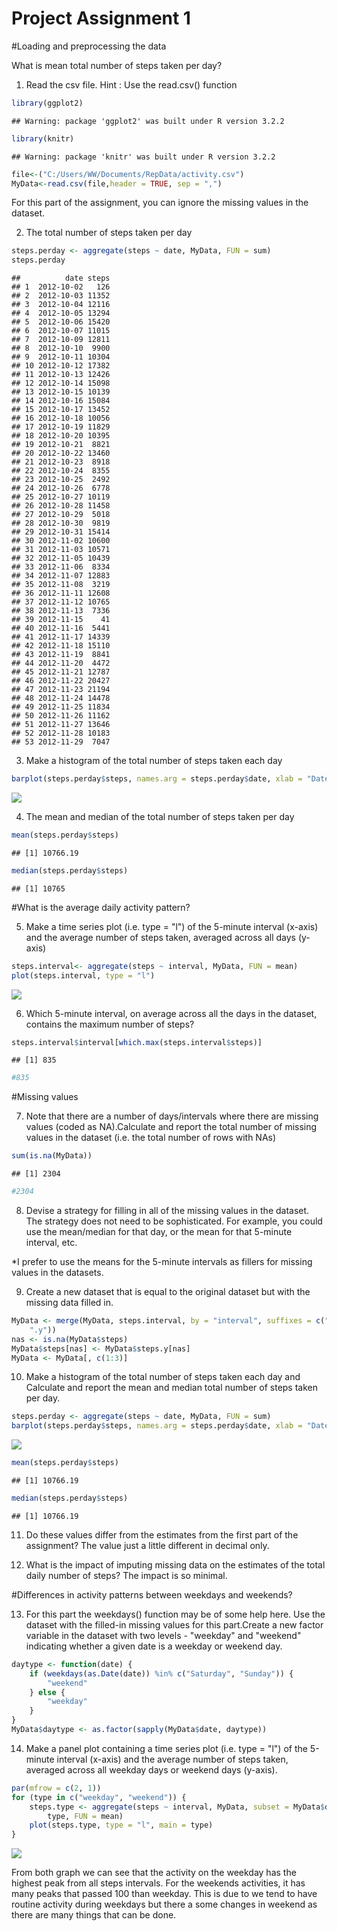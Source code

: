 # Project Assignment 1

#Loading and preprocessing the data

What is mean total number of steps taken per day?

1. Read the csv file. Hint : Use the read.csv() function

```r
library(ggplot2)
```

```
## Warning: package 'ggplot2' was built under R version 3.2.2
```

```r
library(knitr)
```

```
## Warning: package 'knitr' was built under R version 3.2.2
```

```r
file<-("C:/Users/WW/Documents/RepData/activity.csv")
MyData<-read.csv(file,header = TRUE, sep = ",")
```
For this part of the assignment, you can ignore the missing values in the dataset.

2. The total number of steps taken per day

```r
steps.perday <- aggregate(steps ~ date, MyData, FUN = sum)
steps.perday
```

```
##          date steps
## 1  2012-10-02   126
## 2  2012-10-03 11352
## 3  2012-10-04 12116
## 4  2012-10-05 13294
## 5  2012-10-06 15420
## 6  2012-10-07 11015
## 7  2012-10-09 12811
## 8  2012-10-10  9900
## 9  2012-10-11 10304
## 10 2012-10-12 17382
## 11 2012-10-13 12426
## 12 2012-10-14 15098
## 13 2012-10-15 10139
## 14 2012-10-16 15084
## 15 2012-10-17 13452
## 16 2012-10-18 10056
## 17 2012-10-19 11829
## 18 2012-10-20 10395
## 19 2012-10-21  8821
## 20 2012-10-22 13460
## 21 2012-10-23  8918
## 22 2012-10-24  8355
## 23 2012-10-25  2492
## 24 2012-10-26  6778
## 25 2012-10-27 10119
## 26 2012-10-28 11458
## 27 2012-10-29  5018
## 28 2012-10-30  9819
## 29 2012-10-31 15414
## 30 2012-11-02 10600
## 31 2012-11-03 10571
## 32 2012-11-05 10439
## 33 2012-11-06  8334
## 34 2012-11-07 12883
## 35 2012-11-08  3219
## 36 2012-11-11 12608
## 37 2012-11-12 10765
## 38 2012-11-13  7336
## 39 2012-11-15    41
## 40 2012-11-16  5441
## 41 2012-11-17 14339
## 42 2012-11-18 15110
## 43 2012-11-19  8841
## 44 2012-11-20  4472
## 45 2012-11-21 12787
## 46 2012-11-22 20427
## 47 2012-11-23 21194
## 48 2012-11-24 14478
## 49 2012-11-25 11834
## 50 2012-11-26 11162
## 51 2012-11-27 13646
## 52 2012-11-28 10183
## 53 2012-11-29  7047
```

3. Make a histogram of the total number of steps taken each day

```r
barplot(steps.perday$steps, names.arg = steps.perday$date, xlab = "Date", ylab = "Steps")
```

![](project1_files/figure-html/unnamed-chunk-3-1.png) 

4. The mean and median of the total number of steps taken per day

```r
mean(steps.perday$steps)
```

```
## [1] 10766.19
```

```r
median(steps.perday$steps)
```

```
## [1] 10765
```

#What is the average daily activity pattern?

5. Make a time series plot (i.e. type = "l") of the 5-minute interval (x-axis) and the average number of steps taken, averaged across all days (y-axis)

```r
steps.interval<- aggregate(steps ~ interval, MyData, FUN = mean)
plot(steps.interval, type = "l")
```

![](project1_files/figure-html/unnamed-chunk-5-1.png) 

6. Which 5-minute interval, on average across all the days in the dataset, contains the maximum number of steps?

```r
steps.interval$interval[which.max(steps.interval$steps)]
```

```
## [1] 835
```

```r
#835
```

#Missing values

7. Note that there are a number of days/intervals where there are missing values (coded as NA).Calculate and report the total number of missing values in the dataset (i.e. the total number of rows with NAs)

```r
sum(is.na(MyData))
```

```
## [1] 2304
```

```r
#2304
```

8. Devise a strategy for filling in all of the missing values in the dataset. The strategy does not need to be sophisticated. For example, you could use the mean/median for that day, or the mean for that 5-minute interval, etc.

*I prefer to use the means for the 5-minute intervals as fillers for missing values in the datasets.

9. Create a new dataset that is equal to the original dataset but with the missing data filled in.

```r
MyData <- merge(MyData, steps.interval, by = "interval", suffixes = c("", 
    ".y"))
nas <- is.na(MyData$steps)
MyData$steps[nas] <- MyData$steps.y[nas]
MyData <- MyData[, c(1:3)]
```

10. Make a histogram of the total number of steps taken each day and Calculate and report the mean and median total number of steps taken per day. 

```r
steps.perday <- aggregate(steps ~ date, MyData, FUN = sum)
barplot(steps.perday$steps, names.arg = steps.perday$date, xlab = "Date", ylab = "Steps")
```

![](project1_files/figure-html/unnamed-chunk-9-1.png) 

```r
mean(steps.perday$steps)
```

```
## [1] 10766.19
```

```r
median(steps.perday$steps)
```

```
## [1] 10766.19
```

11. Do these values differ from the estimates from the first part of the assignment?
The value just a little different in decimal only. 

12. What is the impact of imputing missing data on the estimates of the total daily number of steps?
The impact is so minimal.

#Differences in activity patterns between weekdays and weekends?

13. For this part the weekdays() function may be of some help here. Use the dataset with the filled-in missing values for this part.Create a new factor variable in the dataset with two levels - "weekday" and "weekend" indicating whether a given date is a weekday or weekend day.

```r
daytype <- function(date) {
    if (weekdays(as.Date(date)) %in% c("Saturday", "Sunday")) {
        "weekend"
    } else {
        "weekday"
    }
}
MyData$daytype <- as.factor(sapply(MyData$date, daytype))
```

14. Make a panel plot containing a time series plot (i.e. type = "l") of the 5-minute interval (x-axis) and the average number of steps taken, averaged across all weekday days or weekend days (y-axis).

```r
par(mfrow = c(2, 1))
for (type in c("weekday", "weekend")) {
    steps.type <- aggregate(steps ~ interval, MyData, subset = MyData$daytype == 
        type, FUN = mean)
    plot(steps.type, type = "l", main = type)
}
```

![](project1_files/figure-html/unnamed-chunk-11-1.png) 

From both graph we can see that the activity on the weekday has the highest peak from all steps intervals. For the weekends activities, it has many peaks that passed 100 than weekday. This is due to we tend to have routine activity during weekdays but there a some changes in weekend as there are many things that can be done. 
